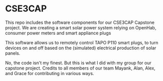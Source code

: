 # CSE3CAP
This repo includes the software components for our CSE3CAP Capstone project. We are creating a smart solar power system relying on OpenHab, consumer power meters and smart appliance plugs

This software allows us to remotely control TAPO P110 smart plugs, to turn devices on and off based on the (simulated) electrical production of solar panels.

No, the code isn't my finest. But this is what I did with my group for our capstone project.
Credits to all members of our team Mayank, Alan, Alex, and Grace for contributing in various ways.
